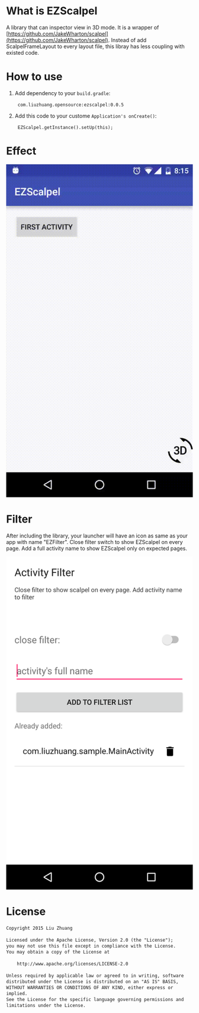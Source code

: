 # What is EZScalpel
A library that can inspector view in 3D mode.
It is a wrapper of [https://github.com/JakeWharton/scalpel](https://github.com/JakeWharton/scalpel). Instead of add ScalpelFrameLayout to every layout file, this libray has less coupling with existed code.

# How to use

1. Add dependency to your `build.gradle`:

		com.liuzhuang.opensource:ezscalpel:0.0.5

2. Add this code to your custome `Application's onCreate()`:

    	EZScalpel.getInstance().setUp(this);

# Effect


![effect](./effect.gif)

# Filter

After including the library, your launcher will have an icon as same as your app with name "EZFilter". Close filter switch to show EZScalpel on every page. Add a full activity name to show EZScalpel only on expected pages.

![filter](./filter.png)

# License

	Copyright 2015 Liu Zhuang

	Licensed under the Apache License, Version 2.0 (the "License");
	you may not use this file except in compliance with the License.
	You may obtain a copy of the License at

   		http://www.apache.org/licenses/LICENSE-2.0

	Unless required by applicable law or agreed to in writing, software
	distributed under the License is distributed on an "AS IS" BASIS,
	WITHOUT WARRANTIES OR CONDITIONS OF ANY KIND, either express or implied.
	See the License for the specific language governing permissions and
	limitations under the License.
